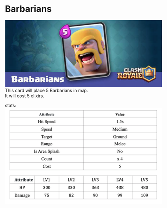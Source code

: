 # Barbarians

![Barbarian card](../cards/Barbarian.png)<br>
This card will place 5 Barbarians in map.<br>
It will cost 5 elixirs.<br>

stats: <br>
![Barbarians Stats](../stats/Barbarian.png)
